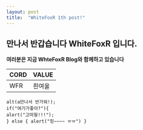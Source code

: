 ```yaml
---
layout: post
title:  "WhiteFoxR 1th post!"
---
```


## 만나서 반갑습니다 WhiteFoxR 입니다.
**여러분은 지금 WhteFoxR Blog와 함께하고 있습니다**

| CORD   | VALUE |
|--------|--------|
|  WFR   |  흰여울  |
````
alt(a만나서 반가워!);
if("여기가좋아?"){
alert("고마웡!!!");
} else { alert("힝~~~~ ㅠㅠ") }
````


